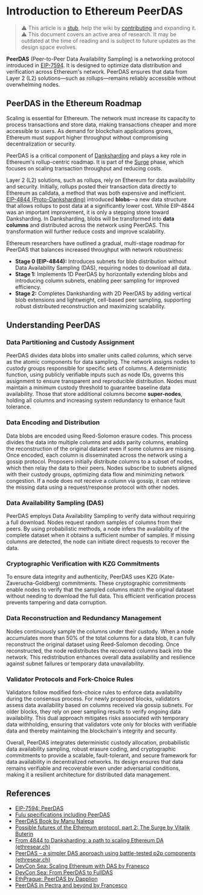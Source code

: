 # Introduction to Ethereum PeerDAS

> :warning: This article is a [stub](https://en.wikipedia.org/wiki/Wikipedia:Stub), help the wiki by [contributing](/contributing.md) and expanding it.
> :warning: This document covers an active area of research. It may be outdated at the time of reading and is subject to future updates as the design space evolves.

**PeerDAS** (Peer-to-Peer Data Availability Sampling) is a networking protocol introduced in [EIP-7594](https://eips.ethereum.org/EIPS/eip-7594). It is designed to optimize data distribution and verification across Ethereum's network. PeerDAS ensures that data from Layer 2 (L2) solutions—such as rollups—remains reliably accessible without overwhelming nodes.

## PeerDAS in the Ethereum Roadmap

Scaling is essential for Ethereum. The network must increase its capacity to process transactions and store data, making transactions cheaper and more accessible to users. As demand for blockchain applications grows, Ethereum must support higher throughput without compromising decentralization or security.

PeerDAS is a critical component of [Danksharding](https://ethereum.org/en/roadmap/danksharding/) and plays a key role in Ethereum's rollup-centric roadmap. It is part of the [Surge](https://vitalik.eth.limo/general/2024/10/17/futures2.html) phase, which focuses on scaling transaction throughput and reducing costs.

Layer 2 (L2) solutions, such as rollups, rely on Ethereum for data availability and security. Initially, rollups posted their transaction data directly to Ethereum as calldata, a method that was both expensive and inefficient. [EIP-4844 (Proto-Danksharding)](https://eips.ethereum.org/EIPS/eip-4844) introduced **blobs**—a new data structure that allows rollups to post data at a significantly lower cost. While EIP-4844 was an important improvement, it is only a stepping stone toward Danksharding. In Danksharding, blobs will be transformed into **data columns** and distributed across the network using PeerDAS. This transformation will further reduce costs and improve scalability.

Ethereum researchers have outlined a gradual, multi-stage roadmap for PeerDAS that balances increased throughput with network robustness:

- **Stage 0 (EIP-4844):** Introduces subnets for blob distribution without Data Availability Sampling (DAS), requiring nodes to download all data.
- **Stage 1:** Implements 1D PeerDAS by horizontally extending blobs and introducing column subnets, enabling peer sampling for improved efficiency.
- **Stage 2:** Completes Danksharding with 2D PeerDAS by adding vertical blob extensions and lightweight, cell-based peer sampling, supporting robust distributed reconstruction and maximizing scalability.

## Understanding PeerDAS

### Data Partitioning and Custody Assignment

PeerDAS divides data blobs into smaller units called *columns*, which serve as the atomic components for data sampling. The network assigns nodes to custody groups responsible for specific sets of columns. A deterministic function, using publicly verifiable inputs such as node IDs, governs this assignment to ensure transparent and reproducible distribution. Nodes must maintain a minimum custody threshold to guarantee baseline data availability. Those that store additional columns become **super-nodes**, holding all columns and increasing system redundancy to enhance fault tolerance.

### Data Encoding and Distribution

Data blobs are encoded using Reed-Solomon erasure codes. This process divides the data into multiple columns and adds parity columns, enabling the reconstruction of the original dataset even if some columns are missing. Once encoded, each column is disseminated across the network using a gossip protocol. Proposers initially distribute columns to a subset of nodes, which then relay the data to their peers. Nodes subscribe to subnets aligned with their custody groups, optimizing data flow and minimizing network congestion. If a node does not receive a column via gossip, it can retrieve the missing data using a request/response protocol with other nodes.

### Data Availability Sampling (DAS)

PeerDAS employs Data Availability Sampling to verify data without requiring a full download. Nodes request random samples of columns from their peers. By using probabilistic methods, a node infers the availability of the complete dataset when it obtains a sufficient number of samples. If missing columns are detected, the node can initiate direct requests to recover the data.

### Cryptographic Verification with KZG Commitments

To ensure data integrity and authenticity, PeerDAS uses KZG (Kate-Zaverucha-Goldberg) commitments. These cryptographic commitments enable nodes to verify that the sampled columns match the original dataset without needing to download the full data. This efficient verification process prevents tampering and data corruption.

### Data Reconstruction and Redundancy Management

Nodes continuously sample the columns under their custody. When a node accumulates more than 50% of the total columns for a data blob, it can fully reconstruct the original dataset using Reed-Solomon decoding. Once reconstructed, the node redistributes the recovered columns back into the network. This redistribution enhances overall data availability and resilience against subnet failures or temporary data unavailability.

### Validator Protocols and Fork-Choice Rules

Validators follow modified fork-choice rules to enforce data availability during the consensus process. For newly proposed blocks, validators assess data availability based on columns received via gossip subnets. For older blocks, they rely on peer sampling results to verify ongoing data availability. This dual approach mitigates risks associated with temporary data withholding, ensuring that validators vote only for blocks with verifiable data and thereby maintaining the blockchain's integrity and security.

Overall, PeerDAS integrates deterministic custody allocation, probabilistic data availability sampling, robust erasure coding, and cryptographic commitments to provide a scalable, fault-tolerant, and secure framework for data availability in decentralized networks. Its design ensures that data remains verifiable and recoverable even under adversarial conditions, making it a resilient architecture for distributed data management.

## References

- [EIP-7594: PeerDAS](https://eips.ethereum.org/EIPS/eip-7594)
- [Fulu specifications including PeerDAS](https://github.com/ethereum/consensus-specs/tree/dev/specs/fulu)
- [PeerDAS Book by Manu Nalepa](https://hackmd.io/@manunalepa/peerDAS/https%3A%2F%2Fhackmd.io%2F%40manunalepa%2FB1idHCOfke)
- [Possible futures of the Ethereum protocol, part 2: The Surge by Vitalik Buterin](https://vitalik.eth.limo/general/2024/10/17/futures2.html)
- [From 4844 to Danksharding: a path to scaling Ethereum DA (ethresear.ch)](https://ethresear.ch/t/from-4844-to-danksharding-a-path-to-scaling-ethereum-da/18046)
- [PeerDAS – a simpler DAS approach using battle-tested p2p components (ethresear.ch)](https://ethresear.ch/t/peerdas-a-simpler-das-approach-using-battle-tested-p2p-components/16541)
- [DevCon Sea: Scaling Ethereum with DAS by Franesco](https://www.youtube.com/watch?v=toR2UKzE_zA)
- [DevCon Sea: From PeerDAS to FullDAS](https://www.youtube.com/watch?v=Y8VKmyJMAUk&t=9s)
- [EthPrague: PeerDAS by Dapplion](https://www.youtube.com/watch?v=fCIPNxGXmmE&t=43s)
- [PeerDAS in Pectra and beyond by Francesco](https://www.youtube.com/watch?v=WOdpO1tH_Us&t=334s)

